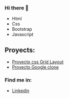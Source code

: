 ### Hi there 👋

- Html
- Css
- Bootstrap
- Javascript

## Proyects:
* [Proyecto css Grid Layout](https://maxhess22.github.io/proyecto-grid.github.io/)
* [Proyecto Google clone](https://maxhess22.github.io/proyectoGoogle-clone/)

### Find me in:
- [Linkedin](https://www.linkedin.com/in/max-felipe-hess-alvarez-37414b1bb/)
